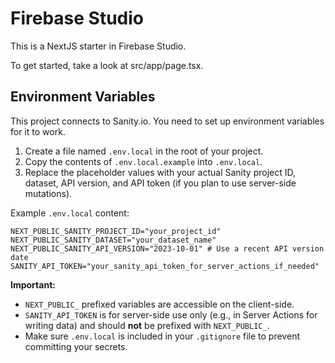 # Firebase Studio

This is a NextJS starter in Firebase Studio.

To get started, take a look at src/app/page.tsx.

## Environment Variables

This project connects to Sanity.io. You need to set up environment variables for it to work.

1.  Create a file named `.env.local` in the root of your project.
2.  Copy the contents of `.env.local.example` into `.env.local`.
3.  Replace the placeholder values with your actual Sanity project ID, dataset, API version, and API token (if you plan to use server-side mutations).

Example `.env.local` content:
```
NEXT_PUBLIC_SANITY_PROJECT_ID="your_project_id"
NEXT_PUBLIC_SANITY_DATASET="your_dataset_name"
NEXT_PUBLIC_SANITY_API_VERSION="2023-10-01" # Use a recent API version date
SANITY_API_TOKEN="your_sanity_api_token_for_server_actions_if_needed"
```

**Important:**
- `NEXT_PUBLIC_` prefixed variables are accessible on the client-side.
- `SANITY_API_TOKEN` is for server-side use only (e.g., in Server Actions for writing data) and should **not** be prefixed with `NEXT_PUBLIC_`.
- Make sure `.env.local` is included in your `.gitignore` file to prevent committing your secrets.
